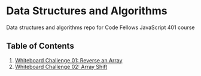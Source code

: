 # Data Structures and Algorithms
Data structures and algorithms repo for Code Fellows JavaScript 401 course

## Table of Contents
1. [Whiteboard Challenge 01: Reverse an Array](https://github.com/js-401n15-eoc/data-structures-and-algorithms-js/tree/master/code-challenges/401/arrayReverse "Whiteboard Challenge 01: Reverse an Array")
1. [Whiteboard Challenge 02: Array Shift](https://github.com/js-401n15-eoc/data-structures-and-algorithms-js/tree/master/code-challenges/401/arrayShift "Whiteboard Challenge 02: Array Shift")
